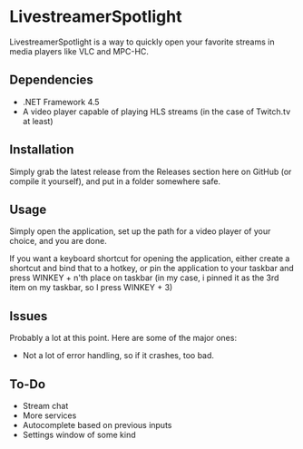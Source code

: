# LivestreamerSpotlight

LivestreamerSpotlight is a way to quickly open your favorite streams in media players like VLC and MPC-HC.

## Dependencies

* .NET Framework 4.5
* A video player capable of playing HLS streams (in the case of Twitch.tv at least)

## Installation

Simply grab the latest release from the Releases section here on GitHub (or compile it yourself), and put in a folder somewhere safe.

## Usage

Simply open the application, set up the path for a video player of your choice, and you are done.

If you want a keyboard shortcut for opening the application, either create a shortcut and bind that to a hotkey, or pin the application to your taskbar and press WINKEY + n'th place on taskbar (in my case, i pinned it as the 3rd item on my taskbar, so I press WINKEY + 3)

## Issues

Probably a lot at this point. Here are some of the major ones:

* Not a lot of error handling, so if it crashes, too bad.

## To-Do

* Stream chat
* More services
* Autocomplete based on previous inputs
* Settings window of some kind
